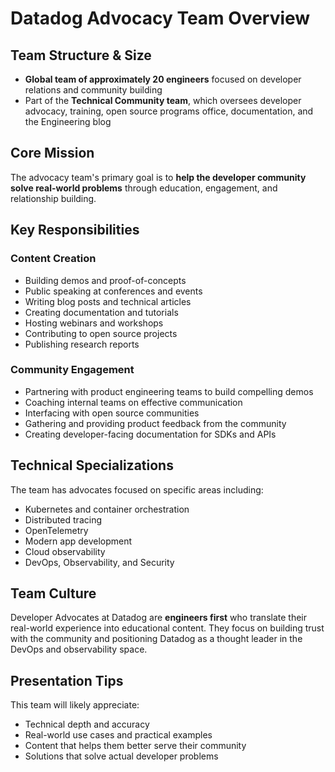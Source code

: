 # Datadog Advocacy Team Overview

## Team Structure & Size
- **Global team of approximately 20 engineers** focused on developer relations and community building
- Part of the **Technical Community team**, which oversees developer advocacy, training, open source programs office, documentation, and the Engineering blog

## Core Mission
The advocacy team's primary goal is to **help the developer community solve real-world problems** through education, engagement, and relationship building.

## Key Responsibilities

### Content Creation
- Building demos and proof-of-concepts
- Public speaking at conferences and events
- Writing blog posts and technical articles
- Creating documentation and tutorials
- Hosting webinars and workshops
- Contributing to open source projects
- Publishing research reports

### Community Engagement
- Partnering with product engineering teams to build compelling demos
- Coaching internal teams on effective communication
- Interfacing with open source communities
- Gathering and providing product feedback from the community
- Creating developer-facing documentation for SDKs and APIs

## Technical Specializations
The team has advocates focused on specific areas including:
- Kubernetes and container orchestration
- Distributed tracing
- OpenTelemetry
- Modern app development
- Cloud observability
- DevOps, Observability, and Security

## Team Culture
Developer Advocates at Datadog are **engineers first** who translate their real-world experience into educational content. They focus on building trust with the community and positioning Datadog as a thought leader in the DevOps and observability space.

## Presentation Tips
This team will likely appreciate:
- Technical depth and accuracy
- Real-world use cases and practical examples
- Content that helps them better serve their community
- Solutions that solve actual developer problems
